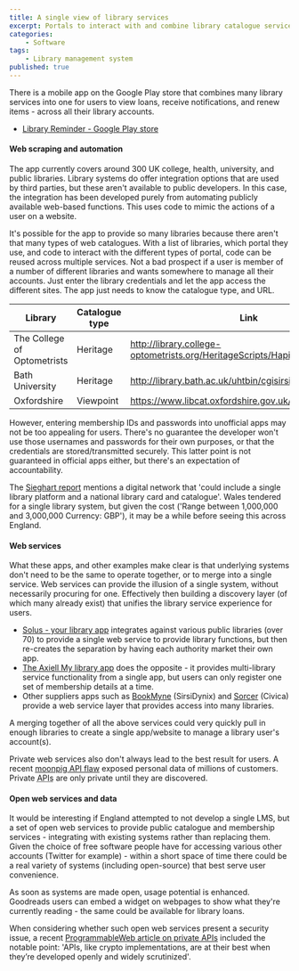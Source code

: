 ```yaml
---
title: A single view of library services
excerpt: Portals to interact with and combine library catalogue services across authorities and sectors
categories:
    - Software
tags:
    - Library management system
published: true
---
```


There is a mobile app on the Google Play store that combines many library services into one for users to view loans, receive notifications, and renew items - across all their library accounts.

- [Library Reminder - Google Play store](https://play.google.com/store/apps/details?id=uk.co.fk33.lr.uk.free)

#### Web scraping and automation

The app currently covers around 300 UK college, health, university, and public libraries. Library systems do offer integration options that are used by third parties, but these aren't available to public developers. In this case, the integration has been developed purely from automating publicly available web-based functions. This uses code to mimic the actions of a user on a website.

It's possible for the app to provide so many libraries because there aren't that many types of web catalogues. With a list of libraries, which portal they use, and code to interact with the different types of portal, code can be reused across multiple services. Not a bad prospect if a user is member of a number of different libraries and wants somewhere to manage all their accounts. Just enter the library credentials and let the app access the different sites. The app just needs to know the catalogue type, and URL.

| Library | Catalogue type | Link |
| ------- | -------------- | ---- |
| The College of Optometrists | Heritage | http://library.college-optometrists.org/HeritageScripts/Hapi.dll |
| Bath University | Heritage | http://library.bath.ac.uk/uhtbin/cgisirsi/X/X/X/29/X/X/3// |
| Oxfordshire | Viewpoint | https://www.libcat.oxfordshire.gov.uk/ |

However, entering membership IDs and passwords into unofficial apps may not be too appealing for users. There's no guarantee the developer won't use those usernames and passwords for their own purposes, or that the credentials are stored/transmitted securely. This latter point is not guaranteed in official apps either, but there's an expectation of accountability.

The [Sieghart report](https://www.gov.uk/government/publications/independent-library-report-for-england) mentions a digital network that 'could include a single library platform and a national library card and catalogue'. Wales tendered for a single library system, but given the cost ('Range between 1,000,000 and 3,000,000 Currency: GBP'), it may be a while before seeing this across England.

#### Web services

What these apps, and other examples make clear is that underlying systems don't need to be the same to operate together, or to merge into a single service. Web services can provide the illusion of a single system, without necessarily procuring for one. Effectively then building a discovery layer (of which many already exist) that unifies the library service experience for users.

- [Solus - your library app](http://www.yourlibraryapp.com/postcards.html) integrates against various public libraries (over 70) to provide a single web service to provide library functions, but then re-creates the separation by having each authority market their own app.
- [The Axiell My library app](https://play.google.com/store/apps/details?id=dk.bridgeit.axiell.mylibrary&hl=en_GB) does the opposite - it provides multi-library service functionality from a single app, but users can only register one set of membership details at a time.
- Other suppliers apps such as [BookMyne](http://www.sirsidynix.com/products/bookmyne) (SirsiDynix) and [Sorcer](http://civicalld.com/news/sorcer-mobile-now-on-android) (Civica) provide a web service layer that provides access into many libraries.

A merging together of all the above services could very quickly pull in enough libraries to create a single app/website to manage a library user's account(s).

Private web services also don't always lead to the best result for users. A recent [moonpig API flaw](http://www.programmableweb.com/news/moonpig-api-flaw-exposes-data-over-3-million-customers/2015/01/06) exposed personal data of millions of customers. Private <abbr title="Application Programming Interfaces">APIs</abbr> are only private until they are discovered.

#### Open web services and data

It would be interesting if England attempted to not develop a single LMS, but a set of open web services to provide public catalogue and membership services - integrating with existing systems rather than replacing them. Given the choice of free software people have for accessing various other accounts (Twitter for example) - within a short space of time there could be a real variety of systems (including open-source) that best serve user convenience.

As soon as systems are made open, usage potential is enhanced. Goodreads users can embed a widget on webpages to show what they're currently reading - the same could be available for library loans.

When considering whether such open web services present a security issue, a recent [ProgrammableWeb article on private APIs](http://www.programmableweb.com/news/how-hackers-crack-supposedly-secure-and-private-apis/analysis/2015/01/12) included the notable point: 'APIs, like crypto implementations, are at their best when they’re developed openly and widely scrutinized'.